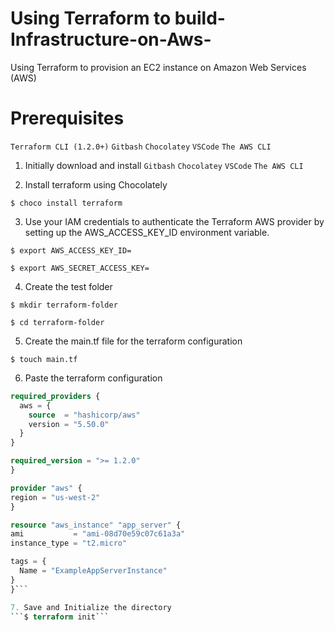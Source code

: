 # Using Terraform to build-Infrastructure-on-Aws-
Using Terraform to provision an EC2 instance on Amazon Web Services (AWS)

# Prerequisites
```Terraform CLI (1.2.0+)``` ```Gitbash``` ```Chocolatey``` ```VSCode``` ```The AWS CLI```


1. Initially download and install ```Gitbash``` ```Chocolatey``` ```VSCode``` ```The AWS CLI```
   
2. Install terraform using Chocolately
   
 ``` $ choco install terraform ```

3. Use your IAM credentials to authenticate the Terraform AWS provider by setting up the AWS_ACCESS_KEY_ID environment variable.

```$ export AWS_ACCESS_KEY_ID=```

```$ export AWS_SECRET_ACCESS_KEY=```

4. Create the test folder
   
```$ mkdir terraform-folder```

```$ cd terraform-folder```

5. Create the main.tf file for the terraform configuration 
   
```$ touch main.tf```

6. Paste the terraform configuration
  ```terraform {
  required_providers {
    aws = {
      source  = "hashicorp/aws"
      version = "5.50.0"
    }
  }

  required_version = ">= 1.2.0"
}

provider "aws" {
  region = "us-west-2"
}

resource "aws_instance" "app_server" {
  ami           = "ami-08d70e59c07c61a3a"
  instance_type = "t2.micro"

  tags = {
    Name = "ExampleAppServerInstance"
  }
}```

7. Save and Initialize the directory
```$ terraform init```
